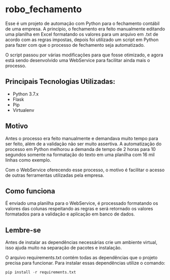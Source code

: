 # robo_fechamento

Esse é um projeto de automação com Python para o fechamento contábil de uma empresa. A princípio, o fechamento era feito manualmente editando uma 
planilha em Excel formatando os valores para um arquivo em .txt de acordo com as regras impostas, depois foi utilizado um script em Python para fazer 
com que o processo de fechamento seja automatizado. 

O script passou por várias modificações para que fosse otimizado, e agora está sendo desenvolvido uma WebService para facilitar ainda mais o processo.

## Principais Tecnologias Utilizadas:
* Python 3.7.x                    
* Flask                           
* Pip                             
* Virtualenv       
  
## Motivo
Antes o processo era feito manualmente e demandava muito tempo para ser feito, além de a validação não ser muito assertiva.
A automatização do processo em Python melhorou a demanda de tempo de 2 horas para 10 segundos somente na formatação do texto
em uma planilha com 16 mil linhas como exemplo.

Com o WebService oferecendo esse processo, o motivo é facilitar o acesso de outras ferramentas utilizadas pela empresa.

## Como funciona
É enviado uma planilha para o WebService, é processado formatando os valores das colunas respeitando as regras e será retornado
os valores formatados para a validação e aplicação em banco de dados.
  
 ## Lembre-se 
 Antes de instalar as dependências necessárias crie um ambiente virtual, isso ajuda muito na separação de pacotes e instalação.
 
 O arquivo requirements.txt contém todas as dependências que o projeto precisa para funcionar.
 Para instalar essas dependências utilize o comando: 
 ```python 
pip install -r requirements.txt
```
